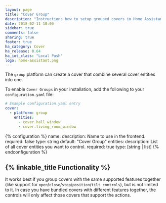 ```yaml
---
layout: page
title: "Cover Group"
description: "Instructions how to setup grouped covers in Home Assistant."
date: 2018-02-11 10:00
sidebar: true
comments: false
sharing: true
footer: true
ha_category: Cover
ha_release: 0.64
ha_iot_class: "Local Push"
logo: home-assistant.png
---
```


The `group` platform can create a cover that combine several cover entities into one.

To enable `Cover Groups` in your installation, add the following to your `configuration.yaml` file:

```yaml
# Example configuration.yaml entry
cover:
  - platform: group
    entities:
      - cover.hall_window
      - cover.living_room_window
```

{% configuration %}
  name:
    description: Name to use in the frontend.
    required: false
    type: string
    default: "Cover Group"
  entities:
    description: List of all cover entities you want to control.
    required: true
    type: [string | list]
{% endconfiguration %}

## {% linkable_title Functionality %}

It works best if you group covers with the same supported features together (like support for `open`/`close`/`stop`/`position`/`tilt controls`), but is not limited to it. In case you have bundled covers with different features together, the controls will only affect those covers that support the actions.
